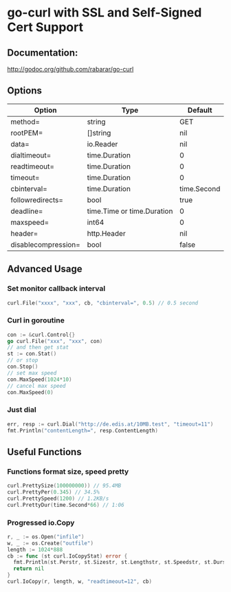 # go-curl with SSL and Self-Signed Cert Support

## Documentation:

http://godoc.org/github.com/rabarar/go-curl

## Options

| Option              | Type                        | Default       |
|-------------------- |---------------------------- |-------------  |
| method=             | string                      | GET           |
| rootPEM=            | []string                    | nil           |
| data=               | io.Reader                   | nil           |
| dialtimeout=        | time.Duration               | 0             |
| readtimeout=        | time.Duration               | 0             |
| timeout=            | time.Duration               | 0             |
| cbinterval=         | time.Duration               | time.Second   |
| followredirects=    | bool                        | true          |
| deadline=           | time.Time or time.Duration  | 0             |
| maxspeed=           | int64                       | 0             |
| header=             | http.Header                 | nil           |
| disablecompression= | bool                        | false         |

## Advanced Usage

### Set monitor callback interval
```go
curl.File("xxxx", "xxx", cb, "cbinterval=", 0.5) // 0.5 second
```
### Curl in goroutine
```go
con := &curl.Control{}
go curl.File("xxx", "xxx", con)
// and then get stat
st := con.Stat()
// or stop
con.Stop()
// set max speed
con.MaxSpeed(1024*10)
// cancel max speed
con.MaxSpeed(0)
```
### Just dial
```go
err, resp := curl.Dial("http://de.edis.at/10MB.test", "timeout=11")
fmt.Println("contentLength=", resp.ContentLength)
```
## Useful Functions

### Functions format size, speed pretty
```go
curl.PrettySize(100000000)) // 95.4MB
curl.PrettyPer(0.345) // 34.5%
curl.PrettySpeed(1200) // 1.2KB/s
curl.PrettyDur(time.Second*66) // 1:06
```
### Progressed io.Copy
```go
r, _ := os.Open("infile")
w, _ := os.Create("outfile")
length := 1024*888
cb := func (st curl.IoCopyStat) error {
  fmt.Println(st.Perstr, st.Sizestr, st.Lengthstr, st.Speedstr, st.Durstr)
  return nil
}
curl.IoCopy(r, length, w, "readtimeout=12", cb)
```
